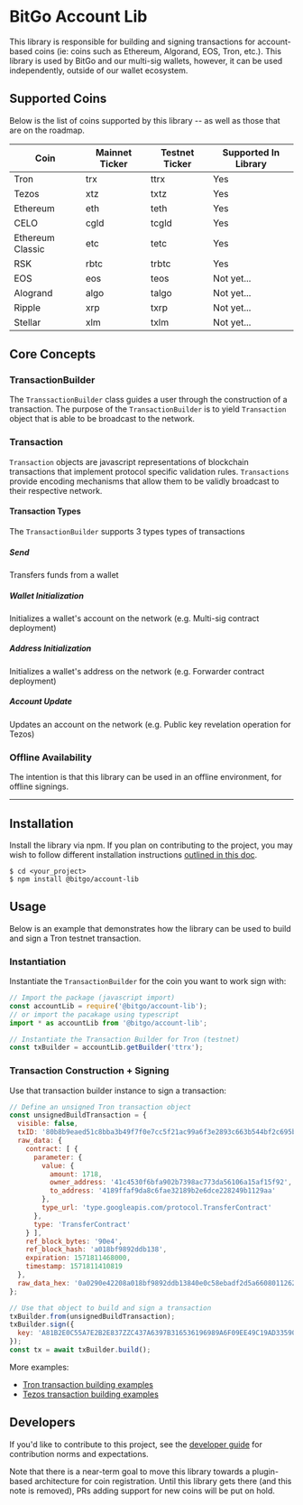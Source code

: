 # BitGo Account Lib

This library is responsible for building and signing transactions for account-based coins (ie: coins such as Ethereum, Algorand, EOS, Tron, etc.). This library is used by BitGo and our multi-sig wallets, however, it can be used independently, outside of our wallet ecosystem.

## Supported Coins
Below is the list of coins supported by this library -- as well as those that are on the roadmap.

|Coin|Mainnet Ticker|Testnet Ticker|Supported In Library|
|---|---|---|---|
|Tron|trx|ttrx|Yes|
|Tezos|xtz|txtz|Yes|
|Ethereum|eth|teth|Yes|
|CELO|cgld|tcgld|Yes|
|Ethereum Classic|etc|tetc|Yes|
|RSK|rbtc|trbtc|Yes|
|EOS|eos|teos|Not yet...|
|Alogrand|algo|talgo|Not yet...|
|Ripple|xrp|txrp|Not yet...|
|Stellar|xlm|txlm|Not yet...|

## Core Concepts

### TransactionBuilder
The `TranssactionBuilder` class guides a user through the construction of a transaction. The purpose of the `TransactionBuilder` is to yield `Transaction` object that is able to be broadcast to the network.

### Transaction
`Transaction` objects are javascript representations of blockchain transactions that implement protocol specific validation rules. `Transactions` provide encoding mechanisms that allow them to be validly broadcast to their respective network.

#### Transaction Types
The `TransactionBuilder` supports 3 types types of transactions
##### Send
Transfers funds from a wallet
##### Wallet Initialization
Initializes a wallet's account on the network (e.g. Multi-sig contract deployment)
##### Address Initialization
Initializes a wallet's address on the network (e.g. Forwarder contract deployment)
##### Account Update
Updates an account on the network (e.g. Public key revelation operation for Tezos)

### Offline Availability
The intention is that this library can be used in an offline environment, for offline signings.

---

## Installation

Install the library via npm. If you plan on contributing to the project, you may wish to follow different installation instructions [outlined in this doc](DEVELOPER.md).

```
$ cd <your_project>
$ npm install @bitgo/account-lib
```

## Usage
Below is an example that demonstrates how the library can be used to build and sign a Tron testnet transaction.

### Instantiation
Instantiate the `TransactionBuilder` for the coin you want to work sign with:

```javascript
// Import the package (javascript import)
const accountLib = require('@bitgo/account-lib');
// or import the pacakage using typescript
import * as accountLib from '@bitgo/account-lib';

// Instantiate the Transaction Builder for Tron (testnet)
const txBuilder = accountLib.getBuilder('ttrx');
```

### Transaction Construction + Signing
Use that transaction builder instance to sign a transaction:

```javascript
// Define an unsigned Tron transaction object
const unsignedBuildTransaction = {
  visible: false,
  txID: '80b8b9eaed51c8bba3b49f7f0e7cc5f21ac99a6f3e2893c663b544bf2c695b1d',
  raw_data: {
    contract: [ {
      parameter: {
        value: {
          amount: 1718,
          owner_address: '41c4530f6bfa902b7398ac773da56106a15af15f92',
          to_address: '4189ffaf9da8c6fae32189b2e6dce228249b1129aa'
        },
        type_url: 'type.googleapis.com/protocol.TransferContract'
      },
      type: 'TransferContract'
    } ],
    ref_block_bytes: '90e4',
    ref_block_hash: 'a018bf9892ddb138',
    expiration: 1571811468000,
    timestamp: 1571811410819
  },
  raw_data_hex: '0a0290e42208a018bf9892ddb13840e0c58ebadf2d5a66080112620a2d747970652e676f6f676c65617069732e636f6d2f70726f746f636f6c2e5472616e73666572436f6e747261637412310a1541c4530f6bfa902b7398ac773da56106a15af15f9212154189ffaf9da8c6fae32189b2e6dce228249b1129aa18b60d7083878bbadf2d',
};

// Use that object to build and sign a transaction
txBuilder.from(unsignedBuildTransaction);
txBuilder.sign({
  key: 'A81B2E0C55A7E2B2E837ZZC437A6397B316536196989A6F09EE49C19AD33590W'
});
const tx = await txBuilder.build();
```

More examples:
* [Tron transaction building examples](https://github.com/BitGo/bitgo-account-lib/blob/master/test/unit/coin/trx/transactionBuilder.ts)
* [Tezos transaction building examples](https://github.com/BitGo/bitgo-account-lib/blob/master/test/unit/coin/xtz/transactionBuilder.ts)

## Developers
If you'd like to contribute to this project, see the [developer guide](DEVELOPER.md) for contribution norms and expectations.

Note that there is a near-term goal to move this library towards a plugin-based architecture for coin registration. Until this library gets there (and this note is removed), PRs adding support for new coins will be put on hold.
